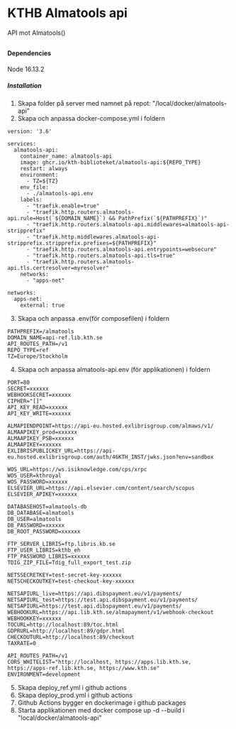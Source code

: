 # KTHB Almatools api
API mot Almatools()

##

###


#### Dependencies

Node 16.13.2

##### Installation

1.  Skapa folder på server med namnet på repot: "/local/docker/almatools-api"
2.  Skapa och anpassa docker-compose.yml i foldern
```
version: '3.6'

services:
  almatools-api:
    container_name: almatools-api
    image: ghcr.io/kth-biblioteket/almatools-api:${REPO_TYPE}
    restart: always
    environment:
      - TZ=${TZ}
    env_file:
      - ./almatools-api.env
    labels:
      - "traefik.enable=true"
      - "traefik.http.routers.almatools-api.rule=Host(`${DOMAIN_NAME}`) && PathPrefix(`${PATHPREFIX}`)"
      - "traefik.http.routers.almatools-api.middlewares=almatools-api-stripprefix"
      - "traefik.http.middlewares.almatools-api-stripprefix.stripprefix.prefixes=${PATHPREFIX}"
      - "traefik.http.routers.almatools-api.entrypoints=websecure"
      - "traefik.http.routers.almatools-api.tls=true"
      - "traefik.http.routers.almatools-api.tls.certresolver=myresolver"
    networks:
      - "apps-net"

networks:
  apps-net:
    external: true
```
3.  Skapa och anpassa .env(för composefilen) i foldern
```
PATHPREFIX=/almatools
DOMAIN_NAME=api-ref.lib.kth.se
API_ROUTES_PATH=/v1
REPO_TYPE=ref
TZ=Europe/Stockholm
```
4.  Skapa och anpassa almatools-api.env (för applikationen) i foldern
```
PORT=80
SECRET=xxxxxx
WEBHOOKSECRET=xxxxxx
CIPHER="[]"
API_KEY_READ=xxxxxx
API_KEY_WRITE=xxxxxx

ALMAPIENDPOINT=https://api-eu.hosted.exlibrisgroup.com/almaws/v1/
ALMAAPIKEY_prod=xxxxxx
ALMAAPIKEY_PSB=xxxxxx
ALMAAPIKEY=xxxxxx
EXLIBRISPUBLICKEY_URL=https://api-eu.hosted.exlibrisgroup.com/auth/46KTH_INST/jwks.json?env=sandbox

WOS_URL=https://ws.isiknowledge.com/cps/xrpc
WOS_USER=kthroyal
WOS_PASSWORD=xxxxxx
ELSEVIER_URL=https://api.elsevier.com/content/search/scopus
ELSEVIER_APIKEY=xxxxxx

DATABASEHOST=almatools-db
DB_DATABASE=almatools
DB_USER=almatools
DB_PASSWORD=xxxxxx
DB_ROOT_PASSWORD=xxxxxx

FTP_SERVER_LIBRIS=ftp.libris.kb.se
FTP_USER_LIBRIS=kthb_eh
FTP_PASSWORD_LIBRIS=xxxxxx
TDIG_ZIP_FILE=Tdig_full_export_test.zip

NETSSECRETKEY=test-secret-key-xxxxxx
NETSCHECKOUTKEY=test-checkout-key-xxxxxx

NETSAPIURL_live=https://api.dibspayment.eu/v1/payments/
NETSAPIURL_test=https://test.api.dibspayment.eu/v1/payments/
NETSAPIURL=https://test.api.dibspayment.eu/v1/payments/
WEBHOOKURL=https://api.lib.kth.se/almapayment/v1/webhook-checkout
WEBHOOKKEY=xxxxxx
TOCURL=http://localhost:89/toc.html
GDPRURL=http://localhost:89/gdpr.html
CHECKOUTURL=http://localhost:89/checkout
TAXRATE=0

API_ROUTES_PATH=/v1
CORS_WHITELIST="http://localhost, https://apps.lib.kth.se, https://apps-ref.lib.kth.se, https://www.kth.se"
ENVIRONMENT=development
```
5. Skapa deploy_ref.yml i github actions
6. Skapa deploy_prod.yml i github actions
7. Github Actions bygger en dockerimage i github packages
8. Starta applikationen med docker compose up -d --build i "local/docker/almatools-api"

